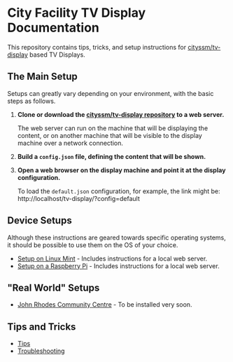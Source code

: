 # City Facility TV Display Documentation

This repository contains tips, tricks, and setup instructions
for [cityssm/tv-display](https://github.com/cityssm/tv-display) based TV Displays.

## The Main Setup

Setups can greatly vary depending on your environment, with the basic steps as follows.

1. **Clone or download the [cityssm/tv-display repository](https://github.com/cityssm/tv-display) to a web server.**

   The web server can run on the machine that will be displaying the content,
   or on another machine that will be visible to the display machine over
   a network connection.

2. **Build a `config.json` file, defining the content that will be shown.**

3. **Open a web browser on the display machine and point it at the display configuration.**

   To load the `default.json` configuration, for example, the link might be:
   http://localhost/tv-display/?config=default


## Device Setups

Although these instructions are geared towards specific operating systems,
it should be possible to use them on the OS of your choice.

- [Setup on Linux Mint](deviceSetup/linuxMint.md) - Includes instructions for a local web server.
- [Setup on a Raspberry Pi](deviceSetup/raspberryPi.md) - Includes instructions for a local web server.


## "Real World" Setups

- [John Rhodes Community Centre](realWorld/johnRhodes.md) - To be installed very soon.


## Tips and Tricks

- [Tips](tipsAndTricks/tips.md)
- [Troubleshooting](tipsAndTricks/troubleshooting.md)
